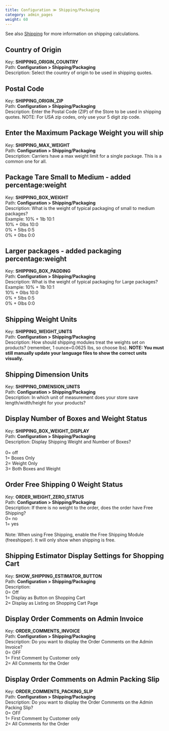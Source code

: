 ```yaml
---
title: Configuration ≫ Shipping/Packaging
category: admin_pages
weight: 60 
---
```


See also <a href="/user/shipping/">Shipping</a> for more information on shipping calculations.

<h2 id="country_of_origin">Country of Origin</h2>

<div class='indent'>Key: <b>SHIPPING_ORIGIN_COUNTRY</b><br />
Path: <b>Configuration > Shipping/Packaging</b><br />
Description: Select the country of origin to be used in shipping quotes.</div>


<h2 id="postal_code">Postal Code</h2>

<div class='indent'>Key: <b>SHIPPING_ORIGIN_ZIP</b><br />
Path: <b>Configuration > Shipping/Packaging</b><br />
Description: Enter the Postal Code (ZIP) of the Store to be used in shipping quotes. NOTE: For USA zip codes, only use your 5 digit zip code.</div>


<h2 id="enter_the_maximum_package_weight_you_will_ship">Enter the Maximum Package Weight you will ship</h2>

<div class='indent'>Key: <b>SHIPPING_MAX_WEIGHT</b><br />
Path: <b>Configuration > Shipping/Packaging</b><br />
Description: Carriers have a max weight limit for a single package. This is a common one for all.</div>


<h2 id="package_tare_small_to_medium__added_percentageweight">Package Tare Small to Medium - added percentage:weight</h2>

<div class='indent'>Key: <b>SHIPPING_BOX_WEIGHT</b><br />
Path: <b>Configuration > Shipping/Packaging</b><br />
Description: What is the weight of typical packaging of small to medium packages?<br />Example: 10% + 1lb 10:1<br />10% + 0lbs 10:0<br />0% + 5lbs 0:5<br />0% + 0lbs 0:0</div>


<h2 id="larger_packages__added_packaging_percentageweight">Larger packages - added packaging percentage:weight</h2>

<div class='indent'>Key: <b>SHIPPING_BOX_PADDING</b><br />
Path: <b>Configuration > Shipping/Packaging</b><br />
Description: What is the weight of typical packaging for Large packages?<br />Example: 10% + 1lb 10:1<br />10% + 0lbs 10:0<br />0% + 5lbs 0:5<br />0% + 0lbs 0:0</div>


<h2 id="shipping_weight_units">Shipping Weight Units</h2>

<div class='indent'>Key: <b>SHIPPING_WEIGHT_UNITS</b><br />
Path: <b>Configuration > Shipping/Packaging</b><br />
Description: How should shipping modules treat the weights set on products? (remember, 1 ounce=0.0625 lbs, so choose lbs). <b>NOTE: You must still manually update your language files to show the correct units visually.</b></div>


<h2 id="shipping_dimension_units">Shipping Dimension Units</h2>

<div class='indent'>Key: <b>SHIPPING_DIMENSION_UNITS</b><br />
Path: <b>Configuration > Shipping/Packaging</b><br />
Description: In which unit of measurement does your store save length/width/height for your products?</div>


<h2 id="display_number_of_boxes_and_weight_status">Display Number of Boxes and Weight Status</h2>

<div class='indent'>Key: <b>SHIPPING_BOX_WEIGHT_DISPLAY</b><br />
Path: <b>Configuration > Shipping/Packaging</b><br />
Description: Display Shipping Weight and Number of Boxes?<br /><br />0= off<br />1= Boxes Only<br />2= Weight Only<br />3= Both Boxes and Weight</div>


<h2 id="order_free_shipping_0_weight_status">Order Free Shipping 0 Weight Status</h2>

<div class='indent'>Key: <b>ORDER_WEIGHT_ZERO_STATUS</b><br />
Path: <b>Configuration > Shipping/Packaging</b><br />
Description: If there is no weight to the order, does the order have Free Shipping?<br>0= no<br>1= yes<br><br>Note: When using Free Shipping, enable the Free Shipping Module (freeshipper).  It will only show when shipping is free.</div>


<h2 id="shipping_estimator_display_settings_for_shopping_cart">Shipping Estimator Display Settings for Shopping Cart</h2>

<div class='indent'>Key: <b>SHOW_SHIPPING_ESTIMATOR_BUTTON</b><br />
Path: <b>Configuration > Shipping/Packaging</b><br />
Description: <br />0= Off<br />1= Display as Button on Shopping Cart<br />2= Display as Listing on Shopping Cart Page</div>


<h2 id="display_order_comments_on_admin_invoice">Display Order Comments on Admin Invoice</h2>

<div class='indent'>Key: <b>ORDER_COMMENTS_INVOICE</b><br />
Path: <b>Configuration > Shipping/Packaging</b><br />
Description: Do you want to display the Order Comments on the Admin Invoice?<br />0= OFF<br />1= First Comment by Customer only<br />2= All Comments for the Order</div>


<h2 id="display_order_comments_on_admin_packing_slip">Display Order Comments on Admin Packing Slip</h2>

<div class='indent'>Key: <b>ORDER_COMMENTS_PACKING_SLIP</b><br />
Path: <b>Configuration > Shipping/Packaging</b><br />
Description: Do you want to display the Order Comments on the Admin Packing Slip?<br />0= OFF<br />1= First Comment by Customer only<br />2= All Comments for the Order</div>


